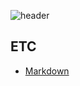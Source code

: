 ![header](https://capsule-render.vercel.app/api?type=waving&color=gradient&height=150&section=header&text=Today%20I%20Learned&fontSize=30&animation=twinkling&fontAlign=85&fontAlignY=40)

## ETC
* [Markdown](Etc/Markdown.md)
